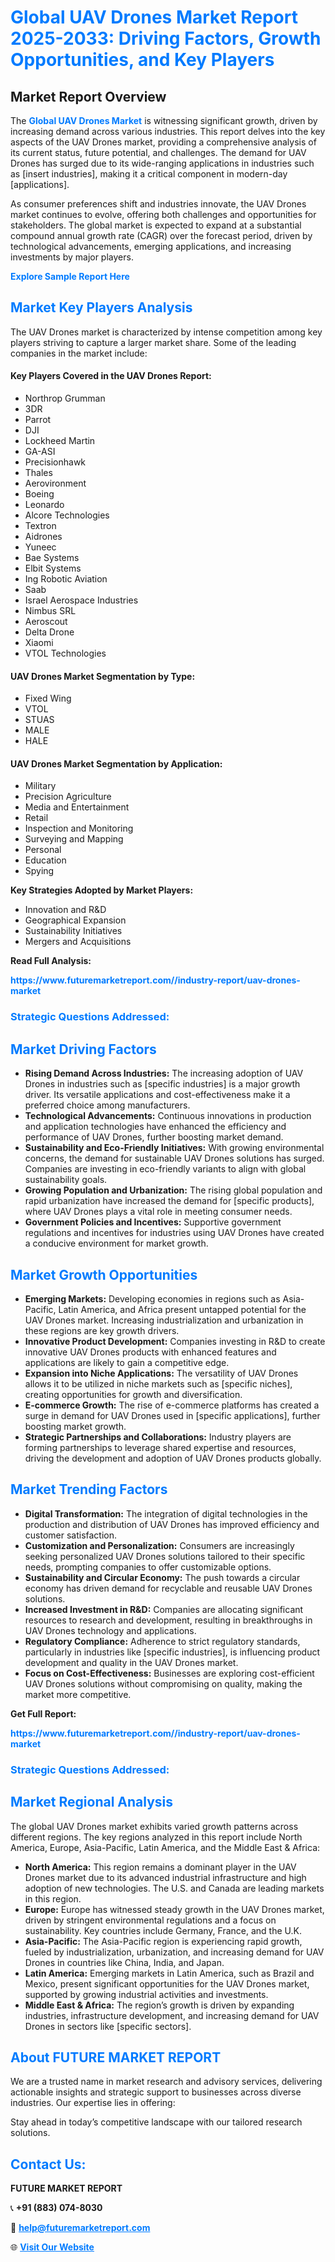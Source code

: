 <h1 style="color: #007BFF;">Global UAV Drones Market Report 2025-2033: Driving Factors, Growth Opportunities, and Key Players</h1>

<section id="overview">
<h2>Market Report Overview</h2>
<p>The <a href="https://www.futuremarketreport.com//industry-report/uav-drones-market" style="color: #007BFF; text-decoration: none;"><strong>Global UAV Drones Market</strong></a> is witnessing significant growth, driven by increasing demand across various industries. This report delves into the key aspects of the UAV Drones market, providing a comprehensive analysis of its current status, future potential, and challenges. The demand for UAV Drones has surged due to its wide-ranging applications in industries such as [insert industries], making it a critical component in modern-day [applications].</p>
<p>As consumer preferences shift and industries innovate, the UAV Drones market continues to evolve, offering both challenges and opportunities for stakeholders. The global market is expected to expand at a substantial compound annual growth rate (CAGR) over the forecast period, driven by technological advancements, emerging applications, and increasing investments by major players.</p>
</section>

<section id="overview">
<p><a href="https://www.futuremarketreport.com//request-sample/reportId=81509" style="color: #007BFF; text-decoration: none;"><strong>Explore Sample Report Here</strong></a></p>
</section>

<section id="key-players">
<h2 style="color: #007BFF;">Market Key Players Analysis</h2>
<p>The UAV Drones market is characterized by intense competition among key players striving to capture a larger market share. Some of the leading companies in the market include:</p>
<h4>Key Players Covered in the UAV Drones Report:</h4>
<ul><li>Northrop Grumman</li><li>3DR</li><li>Parrot</li><li>DJI</li><li>Lockheed Martin</li><li>GA-ASI</li><li>Precisionhawk</li><li>Thales</li><li>Aerovironment</li><li>Boeing</li><li>Leonardo</li><li>Alcore Technologies</li><li>Textron</li><li>Aidrones</li><li>Yuneec</li><li>Bae Systems</li><li>Elbit Systems</li><li>Ing Robotic Aviation</li><li>Saab</li><li>Israel Aerospace Industries</li><li>Nimbus SRL</li><li>Aeroscout</li><li>Delta Drone</li><li>Xiaomi</li><li>VTOL Technologies</li></ul>
<h4>UAV Drones Market Segmentation by Type:</h4>
<ul><li>Fixed Wing</li><li>VTOL</li><li>STUAS</li><li>MALE</li><li>HALE</li></ul>

<h4>UAV Drones Market Segmentation by Application:</h4>
<ul><li>Military</li><li>Precision Agriculture</li><li>Media and Entertainment</li><li>Retail</li><li>Inspection and Monitoring</li><li>Surveying and Mapping</li><li>Personal</li><li>Education</li><li>Spying</li></ul>
<p><strong>Key Strategies Adopted by Market Players:</strong></p>
<ul>
<li>Innovation and R&D</li>
<li>Geographical Expansion</li>
<li>Sustainability Initiatives</li>
<li>Mergers and Acquisitions</li>
</ul>
</section>

<section>
<p><strong>Read Full Analysis: </strong></p><a href="https://www.futuremarketreport.com//industry-report/uav-drones-market" style="color: #007BFF; text-decoration: none;"><strong>https://www.futuremarketreport.com//industry-report/uav-drones-market</strong></a>
<h3 style="color: #007BFF;">Strategic Questions Addressed:</h3>
</section>

<section id="driving-factors">
<h2 style="color: #007BFF;">Market Driving Factors</h2>
<ul>
<li><strong>Rising Demand Across Industries:</strong> The increasing adoption of UAV Drones in industries such as [specific industries] is a major growth driver. Its versatile applications and cost-effectiveness make it a preferred choice among manufacturers.</li>
<li><strong>Technological Advancements:</strong> Continuous innovations in production and application technologies have enhanced the efficiency and performance of UAV Drones, further boosting market demand.</li>
<li><strong>Sustainability and Eco-Friendly Initiatives:</strong> With growing environmental concerns, the demand for sustainable UAV Drones solutions has surged. Companies are investing in eco-friendly variants to align with global sustainability goals.</li>
<li><strong>Growing Population and Urbanization:</strong> The rising global population and rapid urbanization have increased the demand for [specific products], where UAV Drones plays a vital role in meeting consumer needs.</li>
<li><strong>Government Policies and Incentives:</strong> Supportive government regulations and incentives for industries using UAV Drones have created a conducive environment for market growth.</li>
</ul>
</section>

<section id="growth-opportunities">
<h2 style="color: #007BFF;">Market Growth Opportunities</h2>
<ul>
<li><strong>Emerging Markets:</strong> Developing economies in regions such as Asia-Pacific, Latin America, and Africa present untapped potential for the UAV Drones market. Increasing industrialization and urbanization in these regions are key growth drivers.</li>
<li><strong>Innovative Product Development:</strong> Companies investing in R&D to create innovative UAV Drones products with enhanced features and applications are likely to gain a competitive edge.</li>
<li><strong>Expansion into Niche Applications:</strong> The versatility of UAV Drones allows it to be utilized in niche markets such as [specific niches], creating opportunities for growth and diversification.</li>
<li><strong>E-commerce Growth:</strong> The rise of e-commerce platforms has created a surge in demand for UAV Drones used in [specific applications], further boosting market growth.</li>
<li><strong>Strategic Partnerships and Collaborations:</strong> Industry players are forming partnerships to leverage shared expertise and resources, driving the development and adoption of UAV Drones products globally.</li>
</ul>
</section>

<section id="trending-factors">
<h2 style="color: #007BFF;">Market Trending Factors</h2>
<ul>
<li><strong>Digital Transformation:</strong> The integration of digital technologies in the production and distribution of UAV Drones has improved efficiency and customer satisfaction.</li>
<li><strong>Customization and Personalization:</strong> Consumers are increasingly seeking personalized UAV Drones solutions tailored to their specific needs, prompting companies to offer customizable options.</li>
<li><strong>Sustainability and Circular Economy:</strong> The push towards a circular economy has driven demand for recyclable and reusable UAV Drones solutions.</li>
<li><strong>Increased Investment in R&D:</strong> Companies are allocating significant resources to research and development, resulting in breakthroughs in UAV Drones technology and applications.</li>
<li><strong>Regulatory Compliance:</strong> Adherence to strict regulatory standards, particularly in industries like [specific industries], is influencing product development and quality in the UAV Drones market.</li>
<li><strong>Focus on Cost-Effectiveness:</strong> Businesses are exploring cost-efficient UAV Drones solutions without compromising on quality, making the market more competitive.</li>
</ul>
</section>

<section>
<p><strong>Get Full Report: </strong></p><a href="https://www.futuremarketreport.com//industry-report/uav-drones-market" style="color: #007BFF; text-decoration: none;"><strong>https://www.futuremarketreport.com//industry-report/uav-drones-market</strong></a>
<h3 style="color: #007BFF;">Strategic Questions Addressed:</h3>
</section>


<section id="regional-analysis">
<h2 style="color: #007BFF;">Market Regional Analysis</h2>
<p>The global UAV Drones market exhibits varied growth patterns across different regions. The key regions analyzed in this report include North America, Europe, Asia-Pacific, Latin America, and the Middle East & Africa:</p>
<ul>
<li><strong>North America:</strong> This region remains a dominant player in the UAV Drones market due to its advanced industrial infrastructure and high adoption of new technologies. The U.S. and Canada are leading markets in this region.</li>
<li><strong>Europe:</strong> Europe has witnessed steady growth in the UAV Drones market, driven by stringent environmental regulations and a focus on sustainability. Key countries include Germany, France, and the U.K.</li>
<li><strong>Asia-Pacific:</strong> The Asia-Pacific region is experiencing rapid growth, fueled by industrialization, urbanization, and increasing demand for UAV Drones in countries like China, India, and Japan.</li>
<li><strong>Latin America:</strong> Emerging markets in Latin America, such as Brazil and Mexico, present significant opportunities for the UAV Drones market, supported by growing industrial activities and investments.</li>
<li><strong>Middle East & Africa:</strong> The region’s growth is driven by expanding industries, infrastructure development, and increasing demand for UAV Drones in sectors like [specific sectors].</li>
</ul>
</section>

<footer>
<h2 style="color: #007BFF;">About FUTURE MARKET REPORT</h2>
<p>We are a trusted name in market research and advisory services, delivering actionable insights and strategic support to businesses across diverse industries. Our expertise lies in offering:</p>

<p>Stay ahead in today’s competitive landscape with our tailored research solutions.</p>

<h2 style="color: #007BFF;">Contact Us:</h2>
<p><strong>FUTURE MARKET REPORT</strong></p>
<p>📞 <strong>+91 (883) 074-8030</strong></p>
<p>📧 <strong><a href="mailto:help@futuremarketreport.com" style="color: #007BFF;">help@futuremarketreport.com</a></strong></p>
<p>🌐 <strong><a href="https://www.futuremarketreport.com/" style="color: #007BFF;">Visit Our Website</a></strong></p>
</footer>